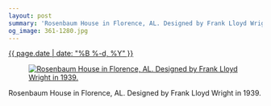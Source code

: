 ```yaml
---
layout: post
summary: 'Rosenbaum House in Florence, AL. Designed by Frank Lloyd Wright in 1939.'
og_image: 361-1280.jpg
---
```


<div class="post">
 <time>
  <a href="/361">
   {{ page.date | date: "%B %-d, %Y" }}
  </a>
 </time>
 <a href="/361">
  <figure data-taken="8/19/2014">
   <img alt="Rosenbaum House in Florence, AL. Designed by Frank Lloyd Wright in 1939." sizes="(min-width: 700px) 50vw, calc(100vw - 2rem)" src="{{ site.assets_url }}/361-640.jpg" srcset="{{ site.assets_url }}/361-1280.jpg 1280w, {{ site.assets_url }}/361-960.jpg 960w, {{ site.assets_url }}/361-640.jpg 640w, {{ site.assets_url }}/361-320.jpg 320w"/>
  </figure>
 </a>
 <span>
  Rosenbaum House in Florence, AL. Designed by Frank Lloyd Wright in 1939.
 </span>
</div>

